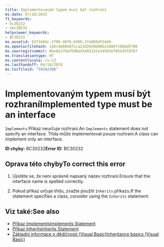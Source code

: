 ```yaml
---
title: Implementovaným typem musí být rozhraní
ms.date: 07/20/2015
f1_keywords:
- bc30232
- vbc30232
helpviewer_keywords:
- BC30232
ms.assetid: 63f3dd4c-2f99-4070-b506-2fa808df24d4
ms.openlocfilehash: 126c4d6660f1ca23d2658b80b21804f196bd5f00
ms.sourcegitcommit: 0be8a279af6d8a43e03141e349d3efd5d35f8767
ms.translationtype: HT
ms.contentlocale: cs-CZ
ms.lasthandoff: 04/18/2019
ms.locfileid: "59342308"
---
```

# <a name="implemented-type-must-be-an-interface"></a><span data-ttu-id="2d5d5-102">Implementovaným typem musí být rozhraní</span><span class="sxs-lookup"><span data-stu-id="2d5d5-102">Implemented type must be an interface</span></span>
<span data-ttu-id="2d5d5-103">`Implements` Příkaz neurčuje rozhraní.</span><span class="sxs-lookup"><span data-stu-id="2d5d5-103">An `Implements` statement does not specify an interface.</span></span> <span data-ttu-id="2d5d5-104">Třída může implementovat pouze rozhraní.</span><span class="sxs-lookup"><span data-stu-id="2d5d5-104">A class can implement only an interface.</span></span>  
  
 <span data-ttu-id="2d5d5-105">**ID chyby:** BC30232</span><span class="sxs-lookup"><span data-stu-id="2d5d5-105">**Error ID:** BC30232</span></span>  
  
## <a name="to-correct-this-error"></a><span data-ttu-id="2d5d5-106">Oprava této chyby</span><span class="sxs-lookup"><span data-stu-id="2d5d5-106">To correct this error</span></span>  
  
1. <span data-ttu-id="2d5d5-107">Ujistěte se, že není správně napsaný název rozhraní.</span><span class="sxs-lookup"><span data-stu-id="2d5d5-107">Ensure that the interface name is spelled correctly.</span></span>  
  
2. <span data-ttu-id="2d5d5-108">Pokud příkaz určuje třídu, zvažte použití `Inherits` příkazu.</span><span class="sxs-lookup"><span data-stu-id="2d5d5-108">If the statement specifies a class, consider using the `Inherits` statement.</span></span>  
  
## <a name="see-also"></a><span data-ttu-id="2d5d5-109">Viz také:</span><span class="sxs-lookup"><span data-stu-id="2d5d5-109">See also</span></span>

- [<span data-ttu-id="2d5d5-110">Příkaz Implements</span><span class="sxs-lookup"><span data-stu-id="2d5d5-110">Implements Statement</span></span>](../../visual-basic/language-reference/statements/implements-statement.md)
- [<span data-ttu-id="2d5d5-111">Příkaz Inherits</span><span class="sxs-lookup"><span data-stu-id="2d5d5-111">Inherits Statement</span></span>](../../visual-basic/language-reference/statements/inherits-statement.md)
- [<span data-ttu-id="2d5d5-112">Základní informace o dědičnosti (Visual Basic)</span><span class="sxs-lookup"><span data-stu-id="2d5d5-112">Inheritance basics (Visual Basic)</span></span>](~/docs/visual-basic/programming-guide/language-features/objects-and-classes/inheritance-basics.md)
